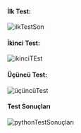 #### İlk Test:
![ilkTestSon](https://user-images.githubusercontent.com/65242155/147420683-ca7ffb9e-f5b3-424e-8338-9c9e1965cb4a.gif)





#### İkinci Test:
![ikinciTEst](https://user-images.githubusercontent.com/65242155/147420686-bdc0f150-e4a1-4569-a26b-9d75bc59f08c.gif)





#### Üçüncü Test:
![üçüncüTest](https://user-images.githubusercontent.com/65242155/147420688-af04f3b4-c391-42c1-8ff6-4d4cad5805e9.gif)


#### Test Sonuçları
![pythonTestSonuçları](https://user-images.githubusercontent.com/65242155/147420677-bec96b45-6736-4218-884f-f0a0197a14ac.png)
